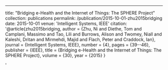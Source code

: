 ---
title: "Bridging e-Health and the Internet of Things: The SPHERE Project"
collection: publications
permalink: /publication/2015-10-01-zhu2015bridging
date: 2015-10-01
venue: 'Intelligent Systems, IEEE'
citation: '@article{zhu2015bridging,
 author = {Zhu, Ni and Diethe, Tom and Camplani, Massimo and Tao, Lili and Burrows, Alison and Twomey, Niall and Kaleshi, Dritan and Mirmehdi, Majid and Flach, Peter and Craddock, Ian},
 journal = {Intelligent Systems, IEEE},
 number = {4},
 pages = {39--46},
 publisher = {IEEE},
 title = {Bridging e-Health and the Internet of Things: The SPHERE Project},
 volume = {30},
 year = {2015}
}

'